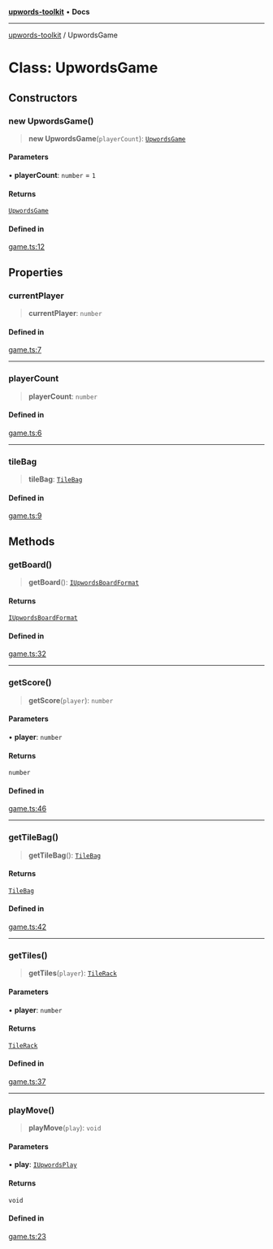 [**upwords-toolkit**](../README.md) • **Docs**

***

[upwords-toolkit](../globals.md) / UpwordsGame

# Class: UpwordsGame

## Constructors

### new UpwordsGame()

> **new UpwordsGame**(`playerCount`): [`UpwordsGame`](UpwordsGame.md)

#### Parameters

• **playerCount**: `number` = `1`

#### Returns

[`UpwordsGame`](UpwordsGame.md)

#### Defined in

[game.ts:12](https://github.com/PossibilityZero/upwords-toolkit/blob/c6c9d661206a414e2b4431125278dd2fd913bcc5/src/game.ts#L12)

## Properties

### currentPlayer

> **currentPlayer**: `number`

#### Defined in

[game.ts:7](https://github.com/PossibilityZero/upwords-toolkit/blob/c6c9d661206a414e2b4431125278dd2fd913bcc5/src/game.ts#L7)

***

### playerCount

> **playerCount**: `number`

#### Defined in

[game.ts:6](https://github.com/PossibilityZero/upwords-toolkit/blob/c6c9d661206a414e2b4431125278dd2fd913bcc5/src/game.ts#L6)

***

### tileBag

> **tileBag**: [`TileBag`](TileBag.md)

#### Defined in

[game.ts:9](https://github.com/PossibilityZero/upwords-toolkit/blob/c6c9d661206a414e2b4431125278dd2fd913bcc5/src/game.ts#L9)

## Methods

### getBoard()

> **getBoard**(): [`IUpwordsBoardFormat`](../type-aliases/IUpwordsBoardFormat.md)

#### Returns

[`IUpwordsBoardFormat`](../type-aliases/IUpwordsBoardFormat.md)

#### Defined in

[game.ts:32](https://github.com/PossibilityZero/upwords-toolkit/blob/c6c9d661206a414e2b4431125278dd2fd913bcc5/src/game.ts#L32)

***

### getScore()

> **getScore**(`player`): `number`

#### Parameters

• **player**: `number`

#### Returns

`number`

#### Defined in

[game.ts:46](https://github.com/PossibilityZero/upwords-toolkit/blob/c6c9d661206a414e2b4431125278dd2fd913bcc5/src/game.ts#L46)

***

### getTileBag()

> **getTileBag**(): [`TileBag`](TileBag.md)

#### Returns

[`TileBag`](TileBag.md)

#### Defined in

[game.ts:42](https://github.com/PossibilityZero/upwords-toolkit/blob/c6c9d661206a414e2b4431125278dd2fd913bcc5/src/game.ts#L42)

***

### getTiles()

> **getTiles**(`player`): [`TileRack`](TileRack.md)

#### Parameters

• **player**: `number`

#### Returns

[`TileRack`](TileRack.md)

#### Defined in

[game.ts:37](https://github.com/PossibilityZero/upwords-toolkit/blob/c6c9d661206a414e2b4431125278dd2fd913bcc5/src/game.ts#L37)

***

### playMove()

> **playMove**(`play`): `void`

#### Parameters

• **play**: [`IUpwordsPlay`](../type-aliases/IUpwordsPlay.md)

#### Returns

`void`

#### Defined in

[game.ts:23](https://github.com/PossibilityZero/upwords-toolkit/blob/c6c9d661206a414e2b4431125278dd2fd913bcc5/src/game.ts#L23)
